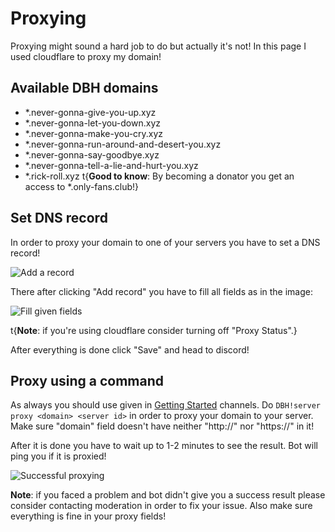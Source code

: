# Proxying

Proxying might sound a hard job to do but actually it's not! In this page I used cloudflare to proxy my domain!

## Available DBH domains

* *.never-gonna-give-you-up.xyz
* *.never-gonna-let-you-down.xyz
* *.never-gonna-make-you-cry.xyz
* *.never-gonna-run-around-and-desert-you.xyz
* *.never-gonna-say-goodbye.xyz
* *.never-gonna-tell-a-lie-and-hurt-you.xyz
* *.rick-roll.xyz
t{**Good to know**: By becoming a donator you get an access to *.only-fans.club!}

## Set DNS record

In order to proxy your domain to one of your servers you have to set a DNS record!

![Add a record](/content/add-record.png)

There after clicking "Add record" you have to fill all fields as in the image:

![Fill given fields](/content/proxy-fields.png)

t{**Note**: if you're using cloudflare consider turning off "Proxy Status".}

After everything is done click "Save" and head to discord!

## Proxy using a command

As always you should use given in [Getting Started](/getting-started) channels. Do `DBH!server proxy <domain> <server id>` in order to proxy your domain to your server. Make sure "domain" field doesn't have neither "http://" nor "https://" in it!

After it is done you have to wait up to 1-2 minutes to see the result. Bot will ping you if it is proxied!

![Successful proxying](/content/proxying-success.png)

**Note**: if you faced a problem and bot didn't give you a success result please consider contacting moderation in order to fix your issue. Also make sure everything is fine in your proxy fields!

